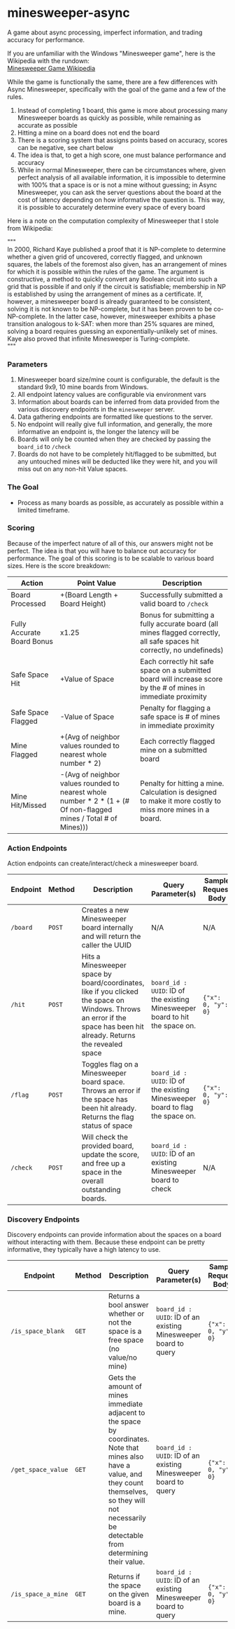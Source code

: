 # minesweeper-async
A game about async processing, imperfect information, and trading accuracy for performance.

If you are unfamiliar with the Windows "Minesweeper game", here is the Wikipedia with the rundown: \
[Minesweeper Game Wikipedia](https://en.wikipedia.org/wiki/Minesweeper_(video_game))

While the game is functionally the same, there are a few differences with Async Minesweeper, specifically with the goal
of the game and a few of the rules.

1. Instead of completing 1 board, this game is more about processing many Minesweeper boards as quickly as possible, while remaining as accurate as possible
2. Hitting a mine on a board does not end the board
3. There is a scoring system that assigns points based on accuracy, scores can be negative, see chart below
4. The idea is that, to get a high score, one must balance performance and accuracy
5. While in normal Minesweeper, there can be circumstances where, given perfect analysis of all available information, 
it is impossible to determine with 100% that a space is or is not a mine without guessing; in Async Minesweeper, you 
can ask the server questions about the board at the cost of latency depending on how informative the question is. This
way, it is possible to accurately determine every space of every board


Here is a note on the computation complexity of Minesweeper that I stole from Wikipedia:

"""\
In 2000, Richard Kaye published a proof that it is NP-complete to determine whether a given grid of uncovered, correctly 
flagged, and unknown squares, the labels of the foremost also given, has an arrangement of mines for which it is possible 
within the rules of the game. The argument is constructive, a method to quickly convert any Boolean circuit into such a 
grid that is possible if and only if the circuit is satisfiable; membership in NP is established by using the arrangement 
of mines as a certificate. If, however, a minesweeper board is already guaranteed to be consistent, solving it is not 
known to be NP-complete, but it has been proven to be co-NP-complete. In the latter case, however, minesweeper exhibits 
a phase transition analogous to k-SAT: when more than 25% squares are mined, solving a board requires guessing an 
exponentially-unlikely set of mines. Kaye also proved that infinite Minesweeper is Turing-complete.\
"""

### Parameters
1. Minesweeper board size/mine count is configurable, the default is the standard 9x9, 10 mine boards from Windows.
2. All endpoint latency values are configurable via environment vars
3. Information about boards can be inferred from data provided from the various discovery endpoints in the `minesweeper` server.
4. Data gathering endpoints are formatted like questions to the server.
5. No endpoint will really give full information, and generally, the more informative an endpoint is, the longer the latency will be
6. Boards will only be counted when they are checked by passing the ``board_id`` to `/check`
7. Boards do not have to be completely hit/flagged to be submitted, but any untouched mines will be deducted like they were hit, and you will miss out on any non-hit Value spaces.

### The Goal
- Process as many boards as possible, as accurately as possible within a limited timeframe.

### Scoring
Because of the imperfect nature of all of this, our answers might not be perfect. The idea is that you will have to balance
out accuracy for performance. The goal of this scoring is to be scalable to various board sizes. Here is the score breakdown:

| Action                     | Point Value                                                                                                       | Description                                                                                                             |
|----------------------------|-------------------------------------------------------------------------------------------------------------------|-------------------------------------------------------------------------------------------------------------------------|
| Board Processed            | +(Board Length + Board Height)                                                                                    | Successfully submitted a valid board to `/check`                                                                        |
| Fully Accurate Board Bonus | x1.25                                                                                                             | Bonus for submitting a fully accurate board (all mines flagged correctly, all safe spaces hit correctly, no undefineds) |
| Safe Space Hit             | +Value of Space                                                                                                   | Each correctly hit safe space on a submitted board will increase score by the # of mines in immediate proximity         |
| Safe Space Flagged         | -Value of Space                                                                                                   | Penalty for flagging a safe space is # of mines in immediate proximity                                                  |
| Mine Flagged               | +(Avg of neighbor values rounded to nearest whole number * 2)                                                     | Each correctly flagged mine on a submitted board                                                                        |
| Mine Hit/Missed            | -(Avg of neighbor values rounded to nearest whole number * 2 * (1 + (# Of non-flagged mines / Total # of Mines))) | Penalty for hitting a mine. Calculation is designed to make it more costly to miss more mines in a board.               |

### Action Endpoints

Action endpoints can create/interact/check a minesweeper board.

| Endpoint | Method | Description                                                                                                                                                            | Query Parameter(s)                                                            | Sample Request Body |
|----------|--------|------------------------------------------------------------------------------------------------------------------------------------------------------------------------|-------------------------------------------------------------------------------|---------------------|
| `/board` | `POST` | Creates a new Minesweeper board internally and will return the caller the UUID                                                                                         | N/A                                                                           | N/A                 |
| `/hit`   | `POST` | Hits a Minesweeper space by board/coordinates, like if you clicked the space on Windows. Throws an error if the space has been hit already. Returns the revealed space | `board_id : UUID`: ID of the existing Minesweeper board to hit the space on.  | `{"x": 0, "y": 0}`  |
| `/flag`  | `POST` | Toggles flag on a Minesweeper board space. Throws an error if the space has been hit already. Returns the flag status of space                                         | `board_id : UUID`: ID of the existing Minesweeper board to flag the space on. | `{"x": 0, "y": 0}`  |
| `/check` | `POST` | Will check the provided board, update the score, and free up a space in the overall outstanding boards.                                                                | `board_id : UUID`: ID of an existing Minesweeper board to check               | N/A                 |

### Discovery Endpoints

Discovery endpoints can provide information about the spaces on a board without interacting with them. Because these
endpoint can be pretty informative, they typically have a high latency to use.

| Endpoint           | Method | Description                                                                                                                                                                                                     | Query Parameter(s)                                              | Sample Request Body |
|--------------------|--------|-----------------------------------------------------------------------------------------------------------------------------------------------------------------------------------------------------------------|-----------------------------------------------------------------|---------------------|
| `/is_space_blank`  | `GET`  | Returns a bool answer whether or not the space is a free space (no value/no mine)                                                                                                                               | `board_id : UUID`: ID of an existing Minesweeper board to query | `{"x": 0, "y": 0}`  |
| `/get_space_value` | `GET`  | Gets the amount of mines immediate adjacent to the space by coordinates. Note that mines also have a value, and they count themselves, so they will not necessarily be detectable from determining their value. | `board_id : UUID`: ID of an existing Minesweeper board to query | `{"x": 0, "y": 0}`  |
| `/is_space_a_mine` | `GET`  | Returns if the space on the given board is a mine.                                                                                                                                                              | `board_id : UUID`: ID of an existing Minesweeper board to query | `{"x": 0, "y": 0}`  |
